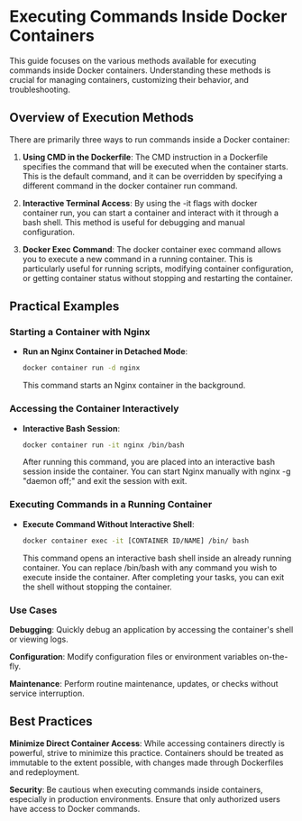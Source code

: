 
# Executing Commands Inside Docker Containers

This guide focuses on the various methods available for executing commands inside Docker containers. Understanding these methods is crucial for managing containers, customizing their behavior, and troubleshooting.

## Overview of Execution Methods

There are primarily three ways to run commands inside a Docker container:

1.  **Using CMD in the Dockerfile**: The CMD instruction in a Dockerfile specifies the command that will be executed when the container starts. This is the default command, and it can be overridden by specifying a different command in the docker container run command.

2. **Interactive Terminal Access**: By using the -it flags with docker container run, you can start a container and interact with it through a bash shell. This method is useful for debugging and manual configuration.

3. **Docker Exec Command**: The docker container exec command allows you to execute a new command in a running container. This is particularly useful for running scripts, modifying container configuration, or getting container status without stopping and restarting the container.

## Practical Examples
### Starting a Container with Nginx
- **Run an Nginx Container in Detached Mode**:
    ```bash
    docker container run -d nginx
    ```
    This command starts an Nginx container in the background.

### Accessing the Container Interactively
- **Interactive Bash Session**:
    ```bash
    docker container run -it nginx /bin/bash
    ```
    After running this command, you are placed into an interactive bash session inside the container. You can start Nginx manually with nginx -g "daemon off;" and exit the session with exit.

### Executing Commands in a Running Container
- **Execute Command Without Interactive Shell**:
    ```bash
    docker container exec -it [CONTAINER ID/NAME] /bin/ bash
    ```
    This command opens an interactive bash shell inside an already running container. You can replace /bin/bash with any command you wish to execute inside the container. After completing your tasks, you can exit the shell without stopping the container.

### Use Cases
**Debugging**: Quickly debug an application by accessing the container's shell or viewing logs.

**Configuration**: Modify configuration files or environment variables on-the-fly.

**Maintenance**: Perform routine maintenance, updates, or checks without service interruption.

## Best Practices
**Minimize Direct Container Access**: While accessing containers directly is powerful, strive to minimize this practice. Containers should be treated as immutable to the extent possible, with changes made through Dockerfiles and redeployment.

**Security**: Be cautious when executing commands inside containers, especially in production environments. Ensure that only authorized users have access to Docker commands.